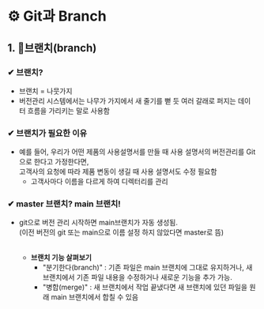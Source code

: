 # ⚙ Git과 Branch

## 1. 🌱브랜치(branch)

### ✔  브랜치?
+ 브랜치 = 나뭇가지
+ 버전관리 시스템에서는 나무가 가지에서 새 줄기를 뻗 듯 여러 갈래로 퍼지는 데이터 흐름을 가리키는 말로 사용함

### ✔ 브랜치가 필요한 이유
+ 예를 들어, 우리가 어떤 제품의 사용설명서를 만들 때 사용 설명서의 버전관리를 Git으로 한다고 가정한다면, <br>
고객사의 요청에 따라 제품 변동이 생길 때 사용 설명서도 수정 필요함
  + 고객사마다 이름을 다르게 하여 디렉터리를 관리

### ✔ master 브랜치? main 브랜치!
+ git으로 버전 관리 시작하면 main브랜치가 자동 생성됨. 
 <br>(이전 버전의 git 또는 main으로 이름 설정 하지 않았다면 master로 뜸)
 <br/><br/>

  + **브랜치 기능 살펴보기**
    + "분기한다(branch)" : 기존 파일은 main 브랜치에 그대로 유지하거나, 새 브랜치에서 기존 파일 내용을 수정하거나 새로운 기능을 추가 가능.
    + "병합(merge)" : 새 브랜치에서 작업 끝냈다면 새 브랜치에 있던 파일을 원래 main 브랜치에서 합칠 수 있음